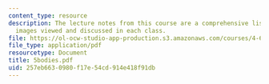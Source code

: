 ```yaml
---
content_type: resource
description: The lecture notes from this course are a comprehensive listing of the
  images viewed and discussed in each class.
file: https://ol-ocw-studio-app-production.s3.amazonaws.com/courses/4-665-contemporary-architecture-and-critical-debate-spring-2002/257eb6630980f17e54cd914e418f91db_5bodies.pdf
file_type: application/pdf
resourcetype: Document
title: 5bodies.pdf
uid: 257eb663-0980-f17e-54cd-914e418f91db
---
```

